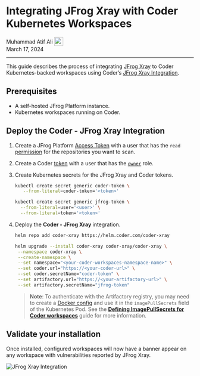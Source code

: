 # Integrating JFrog Xray with Coder Kubernetes Workspaces

<div>
  <a href="https://github.com/matifali" style="text-decoration: none; color: inherit;">
    <span style="vertical-align:middle;">Muhammad Atif Ali</span>
    <img src="https://github.com/matifali.png" width="24px" height="24px" style="vertical-align:middle; margin: 0px;"/>
  </a>
</div>
March 17, 2024

---


This guide describes the process of integrating [JFrog Xray][] to Coder
Kubernetes-backed workspaces using Coder&rsquo;s [JFrog Xray Integration][`coder-xray`].

## Prerequisites

- A self-hosted JFrog Platform instance.
- Kubernetes workspaces running on Coder.


## Deploy the **Coder - JFrog Xray** Integration

1. Create a JFrog Platform [Access Token][] with a user that has the `read`
   [permission][] for the repositories you want to scan.

1. Create a Coder [token][] with a user that has the [`owner`][roles] role.

1. Create Kubernetes secrets for the JFrog Xray and Coder tokens.

   ```bash
   kubectl create secret generic coder-token \
	  --from-literal=coder-token='<token>'
	```

	```bash
   kubectl create secret generic jfrog-token \
	  --from-literal=user='<user>' \
	  --from-literal=token='<token>'
   ```

1. Deploy the **Coder - JFrog Xray** integration.

   ```bash
   helm repo add coder-xray https://helm.coder.com/coder-xray
   ```

	```bash
   helm upgrade --install coder-xray coder-xray/coder-xray \
     --namespace coder-xray \
     --create-namespace \
     --set namespace="<your-coder-workspaces-namespace-name>" \
     --set coder.url="https://<your-coder-url>" \
     --set coder.secretName="coder-token" \
     --set artifactory.url="https://<your-artifactory-url>" \
     --set artifactory.secretName="jfrog-token"
   ```

   <blockquote class="admonition warning">

   **Note**: To authenticate with the Artifactory registry, you may need to
   create a [Docker config][docker-advanced-topics] and use it in the
   `imagePullSecrets` field of the Kubernetes Pod. See the
   [**Defining ImagePullSecrets for Coder workspaces**][image-pull-secret]
   guide for more information.

   </blockquote>

## Validate your installation

Once installed, configured workspaces will now have a banner appear on any
workspace with vulnerabilities reported by JFrog Xray.

<img alt="JFrog Xray Integration" src="../../images/guides/xray-integration/example.png" />

<!-- References -->
[JFrog Xray]: https://jfrog.com/xray/
[JFrog Xray Integration]: https://github.com/coder/coder-xray
[`coder-xray`]: https://github.com/coder/coder-xray
[docker-advanced-topics]: https://jfrog.com/help/r/jfrog-artifactory-documentation/docker-advanced-topics
[image-pull-secret]: ../../tutorials/image-pull-secret.md
[token]: ../../reference/cli/tokens_create.md#tokens-create
[roles]: ../users#roles
[permission]: https://jfrog.com/help/r/jfrog-platform-administration-documentation/permissions
[access token]: https://jfrog.com/help/r/jfrog-platform-administration-documentation/access-tokens

